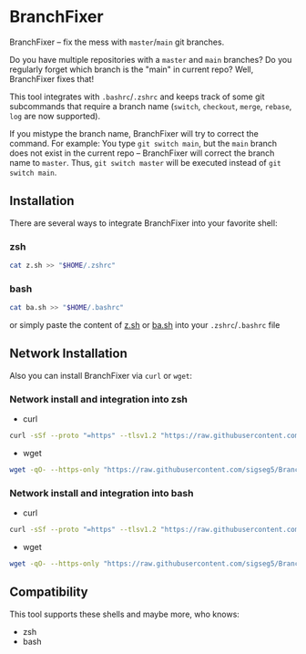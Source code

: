 # BranchFixer

BranchFixer – fix the mess with `master`/`main` git branches.

Do you have multiple repositories with a `master` and `main` branches?
Do you regularly forget which branch is the "main" in current repo?
Well, BranchFixer fixes that!

This tool integrates with `.bashrc`/`.zshrc` and keeps track of some git subcommands that require a branch name (`switch`, `checkout`, `merge`, `rebase`, `log` are now supported).

If you mistype the branch name, BranchFixer will try to correct the command.
For example:  You type `git switch main`, but the `main` branch does not exist in the current repo – BranchFixer will correct the branch name to `master`.
Thus, `git switch master` will be executed instead of `git switch main`.

## Installation

There are several ways to integrate BranchFixer into your favorite shell:

### zsh

```bash
cat z.sh >> "$HOME/.zshrc"
```

### bash

```bash
cat ba.sh >> "$HOME/.bashrc"
```

or simply paste the content of [z.sh](/z.sh) or [ba.sh](/ba.sh) into your `.zshrc`/`.bashrc` file

## Network Installation

Also you can install BranchFixer via `curl` or `wget`:

### Network install and integration into zsh

- curl

```bash
curl -sSf --proto "=https" --tlsv1.2 "https://raw.githubusercontent.com/sigseg5/BranchFixer/master/z.sh" >> "$HOME/.zshrc"
```

- wget

```bash
wget -qO- --https-only "https://raw.githubusercontent.com/sigseg5/BranchFixer/master/z.sh" >> "$HOME/.zshrc"
```

### Network install and integration into bash

- curl

```bash
curl -sSf --proto "=https" --tlsv1.2 "https://raw.githubusercontent.com/sigseg5/BranchFixer/master/ba.sh" >> "$HOME/.bashrc"
```

- wget

```bash
wget -qO- --https-only "https://raw.githubusercontent.com/sigseg5/BranchFixer/master/ba.sh" >> "$HOME/.bashrc"
```

## Compatibility

This tool supports these shells and maybe more, who knows:

- zsh
- bash
